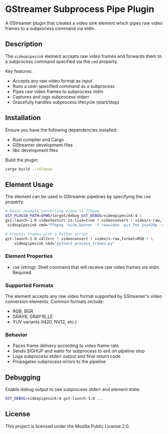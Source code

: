 # GStreamer Subprocess Pipe Plugin

A GStreamer plugin that creates a video sink element which pipes raw video frames to a subprocess command via stdin.

## Description

The `videopipesink` element accepts raw video frames and forwards them to a subprocess command specified via the `cmd` property.

Key features:
- Accepts any raw video format as input
- Runs a user-specified command as a subprocess
- Pipes raw video frames to subprocess stdin
- Captures and logs subprocess stderr
- Gracefully handles subprocess lifecycle (start/stop)

## Installation

Ensure you have the following dependencies installed:
- Rust compiler and Cargo
- GStreamer development files
- libc development files

Build the plugin:
```bash
cargo build --release
```

## Element Usage

The element can be used in GStreamer pipelines by specifying the `cmd` property:

```bash
# Basic example converting video to ffmpeg
GST_PLUGIN_PATH=$PWD/target/debug GST_DEBUG=videopipesink:4 \
gst-launch-1.0 videotestsrc is-live=true ! videoconvert ! video/x-raw,format=I420,framerate=30/1 ! \
 videopipesink cmd="ffmpeg -hide_banner -f rawvideo -pix_fmt yuv420p -s 320x240 -r 30 -i - -c:v libx264 -preset medium -movflags +faststart -f mp4 -y output.mp4"

# Process frames with a Python script
gst-launch-1.0 v4l2src ! videoconvert ! video/x-raw,format=RGB ! \
    videopipesink cmd="python3 process_frames.py"
```

### Element Properties

- `cmd` (string): Shell command that will receive raw video frames via stdin. Required.

### Supported Formats

The element accepts any raw video format supported by GStreamer's video conversion elements. Common formats include:
- RGB, BGR
- GRAY8, GRAY16_LE
- YUV variants (I420, NV12, etc.)

### Behavior

- Paces frame delivery according to video frame rate
- Sends SIGHUP and waits for subprocess to exit on pipeline stop
- Logs subprocess stderr output and final return code
- Propagates subprocess errors to the pipeline

## Debugging

Enable debug output to see subprocess stderr and element state:

```bash
GST_DEBUG=videopipesink:4 gst-launch-1.0 ...
```

## License

This project is licensed under the Mozilla Public License 2.0.